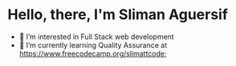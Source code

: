 # Hello, there, I'm Sliman Aguersif
- 👀 I’m interested in Full Stack web development
- 🌱 I’m currently learning Quality Assurance at https://www.freecodecamp.org/slimattcode;

<!---
Slimattcode/Slimattcode is a ✨ special ✨ repository because its `README.md` (this file) appears on your GitHub profile.
You can click the Preview link to take a look at your changes.
--->
